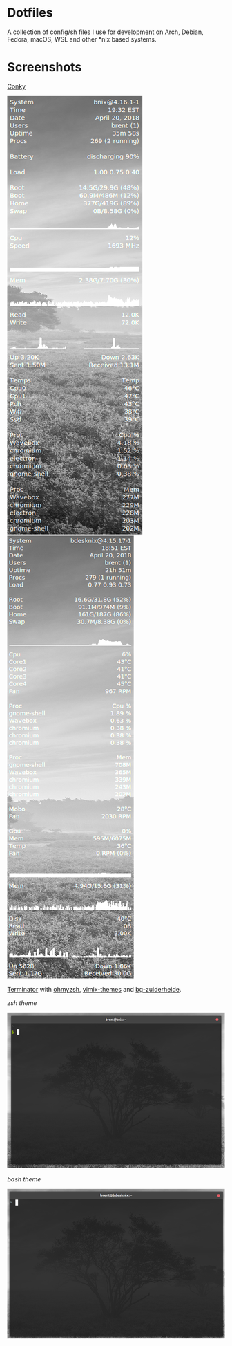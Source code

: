 # Dotfiles

A collection of config/sh files I use for development on Arch, Debian, Fedora, macOS, WSL and other *nix based systems.

# Screenshots

[Conky](https://github.com/brndnmtthws/conky)

![conky laptop](https://raw.githubusercontent.com/brentlintner/dot-files/master/examples/conky-laptop.png) ![conky desktop](https://raw.githubusercontent.com/brentlintner/dot-files/master/examples/conky-desktop.png)

[Terminator](https://launchpad.net/terminator/) with [ohmyzsh](http://ohmyz.sh/), [vimix-themes](https://github.com/vinceliuice/vimix-gtk-themes) and [bg-zuiderheide](https://interfacelift.com/wallpaper/details/4129/zuiderheide.html).

*zsh theme*

![alt text](https://raw.githubusercontent.com/brentlintner/dot-files/master/examples/terminator+zsh.png)

*bash theme*

![alt text](https://raw.githubusercontent.com/brentlintner/dot-files/master/examples/terminator+bash.png)
